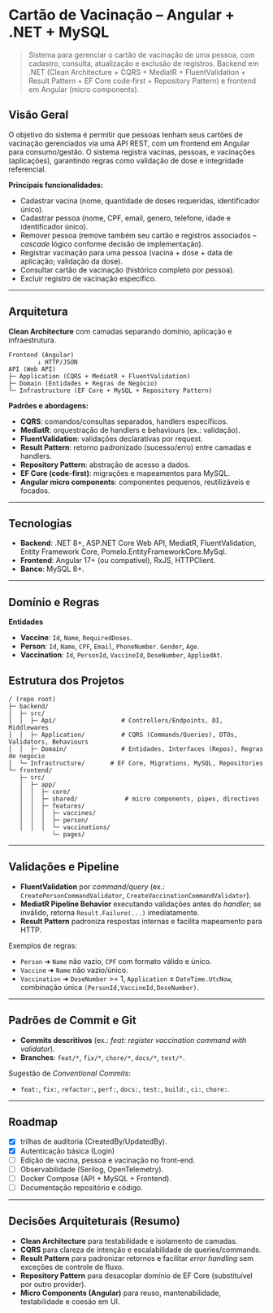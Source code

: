 # Cartão de Vacinação – Angular + .NET + MySQL

> Sistema para gerenciar o cartão de vacinação de uma pessoa, com cadastro, consulta, atualização e exclusão de registros. Backend em .NET (Clean Architecture + CQRS + MediatR + FluentValidation + Result Pattern + EF Core code‑first + Repository Pattern) e frontend em Angular (micro components).

## Visão Geral

O objetivo do sistema é permitir que pessoas tenham seus cartões de vacinação gerenciados via uma API REST, com um frontend em Angular para consumo/gestão. O sistema registra vacinas, pessoas, e vacinações (aplicações), garantindo regras como validação de dose e integridade referencial.

**Principais funcionalidades:**

* Cadastrar vacina (nome, quantidade de doses requeridas, identificador único).
* Cadastrar pessoa (nome, CPF, email, genero, telefone, idade e identificador único).
* Remover pessoa (remove também seu cartão e registros associados – *cascade* lógico conforme decisão de implementação).
* Registrar vacinação para uma pessoa (vacina + dose + data de aplicação; validação da dose).
* Consultar cartão de vacinação (histórico completo por pessoa).
* Excluir registro de vacinação específico.

---

## Arquitetura

**Clean Architecture** com camadas separando domínio, aplicação e infraestrutura.

```
Frontend (Angular)
        ↓ HTTP/JSON
API (Web API)
├─ Application (CQRS + MediatR + FluentValidation)
├─ Domain (Entidades + Regras de Negócio)
└─ Infrastructure (EF Core + MySQL + Repository Pattern)
```

**Padrões e abordagens:**

* **CQRS**: comandos/consultas separados, handlers específicos.
* **MediatR**: orquestração de handlers e behaviours (ex.: validação).
* **FluentValidation**: validações declarativas por request.
* **Result Pattern**: retorno padronizado (sucesso/erro) entre camadas e handlers.
* **Repository Pattern**: abstração de acesso a dados.
* **EF Core (code-first)**: migrações e mapeamentos para MySQL.
* **Angular micro components**: componentes pequenos, reutilizáveis e focados.

---

## Tecnologias

* **Backend**: .NET 8+, ASP.NET Core Web API, MediatR, FluentValidation, Entity Framework Core, Pomelo.EntityFrameworkCore.MySql.
* **Frontend**: Angular 17+ (ou compatível), RxJS, HTTPClient.
* **Banco**: MySQL 8+.
---

## Domínio e Regras

**Entidades**

* **Vaccine**: `Id`, `Name`, `RequiredDoses`.
* **Person**: `Id`, `Name`, `CPF`, `Email`, `PhoneNumber`. `Gender`, `Age`.
* **Vaccination**: `Id`, `PersonId`, `VaccineId`, `DoseNumber`, `AppliedAt`.

## Estrutura dos Projetos

```
/ (repo root)
├─ backend/
│  ├─ src/
│  │  ├─ Api/                  # Controllers/Endpoints, DI, Middlewares
│  │  ├─ Application/          # CQRS (Commands/Queries), DTOs, Validators, Behaviours
│  │  ├─ Domain/               # Entidades, Interfaces (Repos), Regras de negócio
│  └─ Infrastructure/       # EF Core, Migrations, MySQL, Repositories
└─ frontend/
   ├─ src/
   │  ├─ app/
   │  │  ├─ core/
   │  │  ├─ shared/             # micro components, pipes, directives
   │  │  ├─ features/
   │  │  │  ├─ vaccines/
   │  │  │  ├─ person/
   │  │  │  └─ vaccinations/
            └─ pages/
```

---

## Validações e Pipeline

* **FluentValidation** por *command/query* (ex.: `CreatePersonCommandValidator`, `CreateVaccinationCommandValidator`).
* **MediatR Pipeline Behavior** executando validações antes do *handler*; se inválido, retorna `Result.Failure(...)` imediatamente.
* **Result Pattern** padroniza respostas internas e facilita mapeamento para HTTP.

Exemplos de regras:

* `Person` ➜ `Name` não vazio, `CPF` com formato válido e único.
* `Vaccine` ➜ `Name` não vazio/único.
* `Vaccination` ➜ `DoseNumber` >= 1, `Application` ≤ `DateTime.UtcNow`, combinação única `(PersonId,VaccineId,DoseNumber)`.

---

## Padrões de Commit e Git

* **Commits descritivos** (ex.: *feat: register vaccination command with validator*).
* **Branches**: `feat/*`, `fix/*`, `chore/*`, `docs/*`, `test/*`.

Sugestão de *Conventional Commits*:

* `feat:`, `fix:`, `refactor:`, `perf:`, `docs:`, `test:`, `build:`, `ci:`, `chore:`.

---

## Roadmap

* [x] trilhas de auditoria (CreatedBy/UpdatedBy).
* [x] Autenticação básica (Login)
* [ ] Edição de vacina, pessoa e vacinação no front-end.
* [ ] Observabilidade (Serilog, OpenTelemetry).
* [ ] Docker Compose (API + MySQL + Frontend).
* [ ] Documentação repositório e código.

---

## Decisões Arquiteturais (Resumo)

* **Clean Architecture** para testabilidade e isolamento de camadas.
* **CQRS** para clareza de intenção e escalabilidade de queries/commands.
* **Result Pattern** para padronizar retornos e facilitar *error handling* sem exceções de controle de fluxo.
* **Repository Pattern** para desacoplar domínio de EF Core (substituível por outro provider).
* **Micro Components (Angular)** para reuso, mantenabilidade, testabilidade e coesão em UI.
